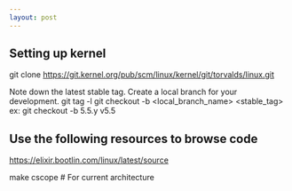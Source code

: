 ```yaml
---
layout: post
---
```

## Setting up kernel

git clone https://git.kernel.org/pub/scm/linux/kernel/git/torvalds/linux.git

Note down the latest stable tag. Create a local branch for your development.
git tag -l
git checkout -b <local_branch_name> <stable_tag>
ex: git checkout -b 5.5.y v5.5

## Use the  following resources to browse code
https://elixir.bootlin.com/linux/latest/source

make cscope         # For current architecture

